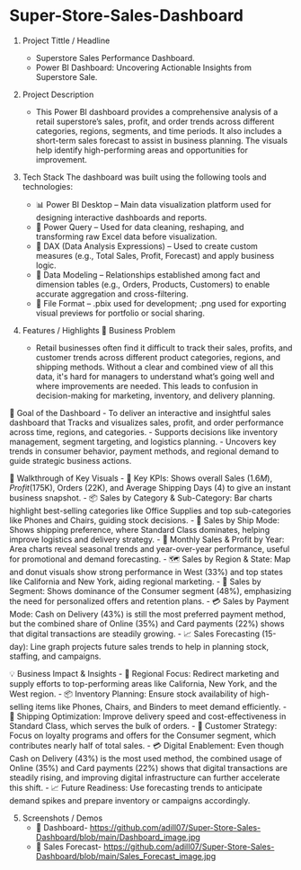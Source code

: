 # Super-Store-Sales-Dashboard

1. Project Tittle / Headline
   - Superstore Sales Performance Dashboard.
   - Power BI Dashboard: Uncovering Actionable Insights from Superstore Sale.

2.  Project Description
    - This Power BI dashboard provides a comprehensive analysis of a retail superstore’s sales, profit, and order trends across different categories, regions, segments, and time periods. It also includes a short-term sales forecast to assist in business planning. The visuals help identify high-performing areas and opportunities for improvement.

3. Tech Stack
   The dashboard was built using the following tools and technologies:
   - 📊 Power BI Desktop – Main data visualization platform used for designing interactive dashboards and reports.
   - 📂 Power Query – Used for data cleaning, reshaping, and transforming raw Excel data before visualization.
   - 🧠 DAX (Data Analysis Expressions) – Used to create custom measures (e.g., Total Sales, Profit, Forecast) and apply business logic.
   - 📝 Data Modeling – Relationships established among fact and dimension tables (e.g., Orders, Products, Customers) to enable accurate aggregation and cross-filtering.
   - 📁 File Format – .pbix used for development; .png used for exporting visual previews for portfolio or social sharing.

4. Features / Highlights
  🧩 Business Problem
     - Retail businesses often find it difficult to track their sales, profits, and customer trends across different product categories, regions, and shipping methods. Without a clear and combined view of all this data, it's hard for managers to understand what’s going well and where improvements are needed. This leads to confusion in decision-making for marketing, inventory, and delivery planning.

  🎯 Goal of the Dashboard
     - To deliver an interactive and insightful sales dashboard that Tracks and visualizes sales, profit, and order performance across time, regions, and categories.
     - Supports decisions like inventory management, segment targeting, and logistics planning.
     - Uncovers key trends in consumer behavior, payment methods, and regional demand to guide strategic business actions.

  🧭 Walkthrough of Key Visuals
      - 📌 Key KPIs: Shows overall Sales ($1.6M), Profit ($175K), Orders (22K), and Average Shipping Days (4) to give an instant business snapshot.
      - 📦 Sales by Category & Sub-Category: Bar charts highlight best-selling categories like Office Supplies and top sub-categories like Phones and Chairs, guiding stock decisions.
      - 🛫 Sales by Ship Mode: Shows shipping preference, where Standard Class dominates, helping improve logistics and delivery strategy.
      - 📅 Monthly Sales & Profit by Year: Area charts reveal seasonal trends and year-over-year performance, useful for promotional and demand forecasting.
      - 🗺️ Sales by Region & State: Map and donut visuals show strong performance in West (33%) and top states like California and New York, aiding regional marketing.
      - 👥 Sales by Segment: Shows dominance of the Consumer segment (48%), emphasizing the need for personalized offers and retention plans.
      - 💳 Sales by Payment Mode: Cash on Delivery (43%) is still the most preferred payment method, but the combined share of Online (35%) and Card payments (22%) shows that digital transactions are steadily growing.
      - 📈 Sales Forecasting (15-day): Line graph projects future sales trends to help in planning stock, staffing, and campaigns.

  💡 Business Impact & Insights
        - 📍 Regional Focus: Redirect marketing and supply efforts to top-performing areas like California, New York, and the West region.
        - 📦 Inventory Planning: Ensure stock availability of high-selling items like Phones, Chairs, and Binders to meet demand efficiently.
        - 🚛 Shipping Optimization: Improve delivery speed and cost-effectiveness in Standard Class, which serves the bulk of orders.
        - 👤 Customer Strategy: Focus on loyalty programs and offers for the Consumer segment, which contributes nearly half of total sales.
        - 💳 Digital Enablement: Even though Cash on Delivery (43%) is the most used method, the combined usage of Online (35%) and Card payments (22%) shows that digital transactions are steadily rising, and improving digital infrastructure can further accelerate this shift.
        - 📈 Future Readiness: Use forecasting trends to anticipate demand spikes and prepare inventory or campaigns accordingly.
        
5. Screenshots / Demos
   - 📌 Dashboard- https://github.com/adill07/Super-Store-Sales-Dashboard/blob/main/Dashboard_image.jpg
   - 📌 Sales Forecast- https://github.com/adill07/Super-Store-Sales-Dashboard/blob/main/Sales_Forecast_image.jpg



